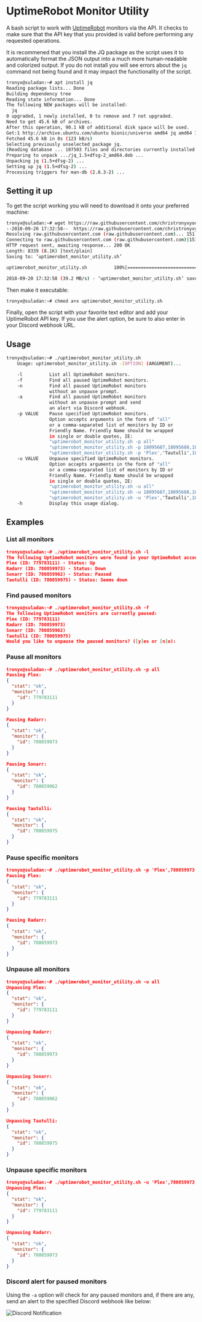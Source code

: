 # UptimeRobot Monitor Utility
A bash script to work with [UptimeRobot](https://uptimerobot.com) monitors via the API. It checks to make sure that the API key that you provided is valid before performing any requested operations.

It is recommened that you install the JQ package as the script uses it to automatically format the JSON output into a much more human-readable and colorized output. If you do not install you will see errors about the `jq` command not being found and it may impact the functionality of the script.

```bash
tronyx@suladan:~# apt install jq
Reading package lists... Done
Building dependency tree
Reading state information... Done
The following NEW packages will be installed:
  jq
0 upgraded, 1 newly installed, 0 to remove and 7 not upgraded.
Need to get 45.6 kB of archives.
After this operation, 90.1 kB of additional disk space will be used.
Get:1 http://archive.ubuntu.com/ubuntu bionic/universe amd64 jq amd64 1.5+dfsg-2 [45.6 kB]
Fetched 45.6 kB in 0s (123 kB/s)
Selecting previously unselected package jq.
(Reading database ... 107503 files and directories currently installed.)
Preparing to unpack .../jq_1.5+dfsg-2_amd64.deb ...
Unpacking jq (1.5+dfsg-2) ...
Setting up jq (1.5+dfsg-2) ...
Processing triggers for man-db (2.8.3-2) ...
```

## Setting it up

To get the script working you will need to download it onto your preferred machine:

```bash
tronyx@suladan:~# wget https://raw.githubusercontent.com/christronyxyocum/uptimerobot-monitor-utility/master/uptimerobot_monitor_utility.sh
--2018-09-20 17:32:58--  https://raw.githubusercontent.com/christronyxyocum/uptimerobot-monitor-utility/master/uptimerobot_monitor_utility.sh
Resolving raw.githubusercontent.com (raw.githubusercontent.com)... 151.101.20.133
Connecting to raw.githubusercontent.com (raw.githubusercontent.com)|151.101.20.133|:443... connected.
HTTP request sent, awaiting response... 200 OK
Length: 8339 (8.1K) [text/plain]
Saving to: ‘uptimerobot_monitor_utility.sh’

uptimerobot_monitor_utility.sh          100%[===================================================================>]   8.14K  --.-KB/s    in 0s

2018-09-20 17:32:58 (39.2 MB/s) - ‘uptimerobot_monitor_utility.sh’ saved [8339/8339]
```

Then make it executable:

```bash
tronyx@suladan:~# chmod a+x uptimerobot_monitor_utility.sh
```

Finally, open the script with your favorite text editor and add your UptimeRobot API key. If you use the alert option, be sure to also enter in your Discord webhook URL.

## Usage

```bash
tronyx@suladan:~# ./uptimerobot_monitor_utility.sh
    Usage: uptimerobot_monitor_utility.sh -[OPTION] (ARGUMENT)...

    -l          List all UptimeRobot monitors.
    -f          Find all paused UptimeRobot monitors.
    -n          Find all paused UptimeRobot monitors
                without an unpause prompt.
    -a          Find all paused UptimeRobot monitors
                without an unpause prompt and send
                an alert via Discord webhook.
    -p VALUE    Pause specified UptimeRobot monitors.
                Option accepts arguments in the form of "all"
                or a comma-separated list of monitors by ID or
                Friendly Name. Friendly Name should be wrapped
                in single or double quotes, IE:
                "uptimerobot_monitor_utility.sh -p all"
                "uptimerobot_monitor_utility.sh -p 18095687,18095688,18095689"
                "uptimerobot_monitor_utility.sh -p 'Plex',"Tautulli",18095689"
    -u VALUE    Unpause specified UptimeRobot monitors.
                Option accepts arguments in the form of "all"
                or a comma-separated list of monitors by ID or
                Friendly Name. Friendly Name should be wrapped
                in single or double quotes, IE:
                "uptimerobot_monitor_utility.sh -u all"
                "uptimerobot_monitor_utility.sh -u 18095687,18095688,18095689"
                "uptimerobot_monitor_utility.sh -u 'Plex',"Tautulli",18095689"
    -h          Display this usage dialog.
```

## Examples
### List all monitors

```json
tronyx@suladan:~# ./uptimerobot_monitor_utility.sh -l
The following UptimeRobot monitors were found in your UptimeRobot account:
Plex (ID: 779783111) - Status: Up
Radarr (ID: 780859973) - Status: Down
Sonarr (ID: 780859962) - Status: Paused
Tautulli (ID: 780859975) - Status: Seems down
```

### Find paused monitors

```json
tronyx@suladan:~# ./uptimerobot_monitor_utility.sh -f
The following UptimeRobot monitors are currently paused:
Plex (ID: 779783111)
Radarr (ID: 780859973)
Sonarr (ID: 780859962)
Tautulli (ID: 780859975)
Would you like to unpause the paused monitors? ([y]es or [n]o):
```

### Pause all monitors

```json
tronyx@suladan:~# ./uptimerobot_monitor_utility.sh -p all
Pausing Plex:
{
  "stat": "ok",
  "monitor": {
    "id": 779783111
  }
}

Pausing Radarr:
{
  "stat": "ok",
  "monitor": {
    "id": 780859973
  }
}

Pausing Sonarr:
{
  "stat": "ok",
  "monitor": {
    "id": 780859962
  }
}

Pausing Tautulli:
{
  "stat": "ok",
  "monitor": {
    "id": 780859975
  }
}
```

### Pause specific monitors

```json
tronyx@suladan:~# ./uptimerobot_monitor_utility.sh -p 'Plex',780859973
Pausing Plex:
{
  "stat": "ok",
  "monitor": {
    "id": 779783111
  }
}

Pausing Radarr:
{
  "stat": "ok",
  "monitor": {
    "id": 780859973
  }
}
```

### Unpause all monitors

```json
tronyx@suladan:~# ./uptimerobot_monitor_utility.sh -u all
Unpausing Plex:
{
  "stat": "ok",
  "monitor": {
    "id": 779783111
  }
}

Unpausing Radarr:
{
  "stat": "ok",
  "monitor": {
    "id": 780859973
  }
}

Unpausing Sonarr:
{
  "stat": "ok",
  "monitor": {
    "id": 780859962
  }
}

Unpausing Tautulli:
{
  "stat": "ok",
  "monitor": {
    "id": 780859975
  }
}
```

### Unpause specific monitors

```json
tronyx@suladan:~# ./uptimerobot_monitor_utility.sh -u 'Plex',780859973
Unpausing Plex:
{
  "stat": "ok",
  "monitor": {
    "id": 779783111
  }
}

Unpausing Radarr:
{
  "stat": "ok",
  "monitor": {
    "id": 780859973
  }
}
```

### Discord alert for paused monitors

Using the `-a` option will check for any paused monitors and, if there are any, send an alert to the specified Discord webhook like below:

![Discord Notification](/Images/webhook.png)
